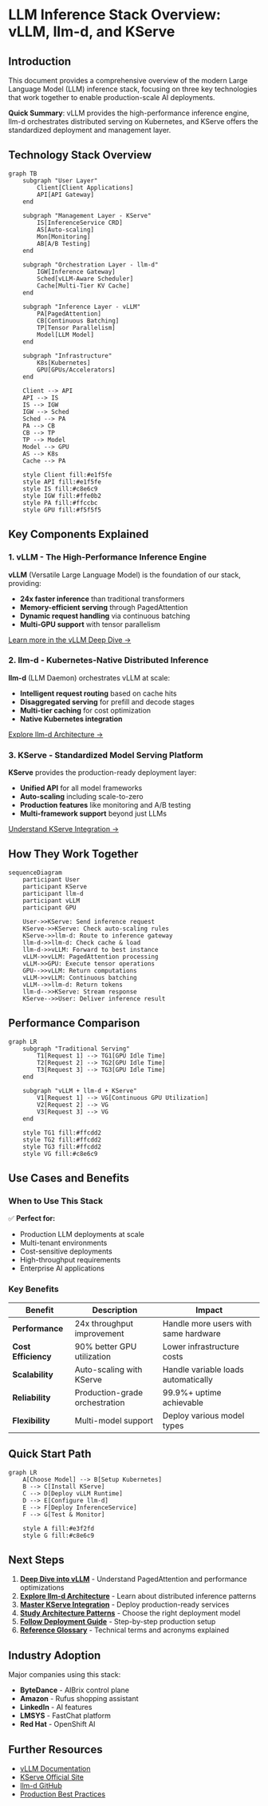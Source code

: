 # LLM Inference Stack Overview: vLLM, llm-d, and KServe

## Introduction

This document provides a comprehensive overview of the modern Large Language Model (LLM) inference stack, focusing on three key technologies that work together to enable production-scale AI deployments. 

**Quick Summary**: vLLM provides the high-performance inference engine, llm-d orchestrates distributed serving on Kubernetes, and KServe offers the standardized deployment and management layer.

## Technology Stack Overview

```mermaid
graph TB
    subgraph "User Layer"
        Client[Client Applications]
        API[API Gateway]
    end
    
    subgraph "Management Layer - KServe"
        IS[InferenceService CRD]
        AS[Auto-scaling]
        Mon[Monitoring]
        AB[A/B Testing]
    end
    
    subgraph "Orchestration Layer - llm-d"
        IGW[Inference Gateway]
        Sched[vLLM-Aware Scheduler]
        Cache[Multi-Tier KV Cache]
    end
    
    subgraph "Inference Layer - vLLM"
        PA[PagedAttention]
        CB[Continuous Batching]
        TP[Tensor Parallelism]
        Model[LLM Model]
    end
    
    subgraph "Infrastructure"
        K8s[Kubernetes]
        GPU[GPUs/Accelerators]
    end
    
    Client --> API
    API --> IS
    IS --> IGW
    IGW --> Sched
    Sched --> PA
    PA --> CB
    CB --> TP
    TP --> Model
    Model --> GPU
    AS --> K8s
    Cache --> PA
    
    style Client fill:#e1f5fe
    style API fill:#e1f5fe
    style IS fill:#c8e6c9
    style IGW fill:#ffe0b2
    style PA fill:#ffccbc
    style GPU fill:#f5f5f5
```

## Key Components Explained

### 1. vLLM - The High-Performance Inference Engine

**vLLM** (Versatile Large Language Model) is the foundation of our stack, providing:

- **24x faster inference** than traditional transformers
- **Memory-efficient serving** through PagedAttention
- **Dynamic request handling** via continuous batching
- **Multi-GPU support** with tensor parallelism

[Learn more in the vLLM Deep Dive →](./02-vllm-deep-dive.md)

### 2. llm-d - Kubernetes-Native Distributed Inference

**llm-d** (LLM Daemon) orchestrates vLLM at scale:

- **Intelligent request routing** based on cache hits
- **Disaggregated serving** for prefill and decode stages
- **Multi-tier caching** for cost optimization
- **Native Kubernetes integration**

[Explore llm-d Architecture →](./03-llm-d-architecture.md)

### 3. KServe - Standardized Model Serving Platform

**KServe** provides the production-ready deployment layer:

- **Unified API** for all model frameworks
- **Auto-scaling** including scale-to-zero
- **Production features** like monitoring and A/B testing
- **Multi-framework support** beyond just LLMs

[Understand KServe Integration →](./04-kserve-integration.md)

## How They Work Together

```mermaid
sequenceDiagram
    participant User
    participant KServe
    participant llm-d
    participant vLLM
    participant GPU
    
    User->>KServe: Send inference request
    KServe->>KServe: Check auto-scaling rules
    KServe->>llm-d: Route to inference gateway
    llm-d->>llm-d: Check cache & load
    llm-d->>vLLM: Forward to best instance
    vLLM->>vLLM: PagedAttention processing
    vLLM->>GPU: Execute tensor operations
    GPU-->>vLLM: Return computations
    vLLM->>vLLM: Continuous batching
    vLLM-->>llm-d: Return tokens
    llm-d-->>KServe: Stream response
    KServe-->>User: Deliver inference result
```

## Performance Comparison

```mermaid
graph LR
    subgraph "Traditional Serving"
        T1[Request 1] --> TG1[GPU Idle Time]
        T2[Request 2] --> TG2[GPU Idle Time]
        T3[Request 3] --> TG3[GPU Idle Time]
    end
    
    subgraph "vLLM + llm-d + KServe"
        V1[Request 1] --> VG[Continuous GPU Utilization]
        V2[Request 2] --> VG
        V3[Request 3] --> VG
    end
    
    style TG1 fill:#ffcdd2
    style TG2 fill:#ffcdd2
    style TG3 fill:#ffcdd2
    style VG fill:#c8e6c9
```

## Use Cases and Benefits

### When to Use This Stack

✅ **Perfect for:**
- Production LLM deployments at scale
- Multi-tenant environments
- Cost-sensitive deployments
- High-throughput requirements
- Enterprise AI applications

### Key Benefits

| Benefit | Description | Impact |
|---------|-------------|---------|
| **Performance** | 24x throughput improvement | Handle more users with same hardware |
| **Cost Efficiency** | 90% better GPU utilization | Lower infrastructure costs |
| **Scalability** | Auto-scaling with KServe | Handle variable loads automatically |
| **Reliability** | Production-grade orchestration | 99.9%+ uptime achievable |
| **Flexibility** | Multi-model support | Deploy various model types |

## Quick Start Path

```mermaid
graph LR
    A[Choose Model] --> B[Setup Kubernetes]
    B --> C[Install KServe]
    C --> D[Deploy vLLM Runtime]
    D --> E[Configure llm-d]
    E --> F[Deploy InferenceService]
    F --> G[Test & Monitor]
    
    style A fill:#e3f2fd
    style G fill:#c8e6c9
```

## Next Steps

1. **[Deep Dive into vLLM](./02-vllm-deep-dive.md)** - Understand PagedAttention and performance optimizations
2. **[Explore llm-d Architecture](./03-llm-d-architecture.md)** - Learn about distributed inference patterns
3. **[Master KServe Integration](./04-kserve-integration.md)** - Deploy production-ready services
4. **[Study Architecture Patterns](./05-architecture-patterns.md)** - Choose the right deployment model
5. **[Follow Deployment Guide](./06-deployment-guide.md)** - Step-by-step production setup
6. **[Reference Glossary](./07-glossary.md)** - Technical terms and acronyms explained

## Industry Adoption

Major companies using this stack:
- **ByteDance** - AIBrix control plane
- **Amazon** - Rufus shopping assistant
- **LinkedIn** - AI features
- **LMSYS** - FastChat platform
- **Red Hat** - OpenShift AI

## Further Resources

- [vLLM Documentation](https://docs.vllm.ai/)
- [KServe Official Site](https://kserve.github.io/)
- [llm-d GitHub](https://github.com/llm-d/llm-d)
- [Production Best Practices](./06-deployment-guide.md#best-practices)